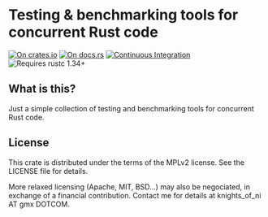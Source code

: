# Testing & benchmarking tools for concurrent Rust code

[![On crates.io](https://img.shields.io/crates/v/testbench.svg)](https://crates.io/crates/testbench)
[![On docs.rs](https://docs.rs/testbench/badge.svg)](https://docs.rs/testbench/)
[![Continuous Integration](https://github.com/HadrienG2/testbench/workflows/Continuous%20Integration/badge.svg)](https://github.com/HadrienG2/testbench/actions?query=workflow%3A%22Continuous+Integration%22)
![Requires rustc 1.34+](https://img.shields.io/badge/rustc-1.34+-red.svg)

## What is this?

Just a simple collection of testing and benchmarking tools for concurrent Rust code.


## License

This crate is distributed under the terms of the MPLv2 license. See the LICENSE
file for details.

More relaxed licensing (Apache, MIT, BSD...) may also be negociated, in
exchange of a financial contribution. Contact me for details at 
knights_of_ni AT gmx DOTCOM.
